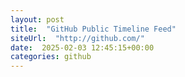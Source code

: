 ```yaml
---
layout: post
title:  "GitHub Public Timeline Feed"
siteUrl:  "http://github.com/"
date:  2025-02-03 12:45:15+00:00
categories: github
---
```

